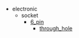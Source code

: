 * electronic
  * socket
    * [6_pin](electronic/socket/6_pin)
      * [through_hole](electronic/socket/6_pin/through_hole)
